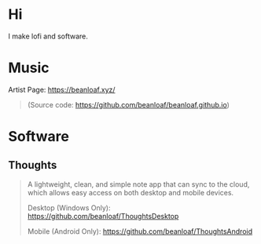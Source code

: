 # Hi
I make lofi and software.


# Music
Artist Page: https://beanloaf.xyz/

> (Source code: https://github.com/beanloaf/beanloaf.github.io)


# Software
## Thoughts
> A lightweight, clean, and simple note app that can sync to the cloud, which allows easy access on both desktop and mobile devices.
>
> Desktop (Windows Only): https://github.com/beanloaf/ThoughtsDesktop
> 
> Mobile (Android Only): https://github.com/beanloaf/ThoughtsAndroid
